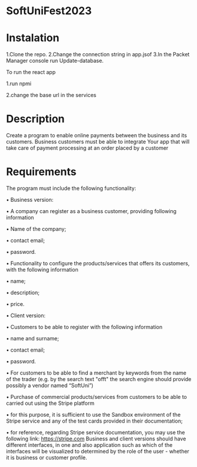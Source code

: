 # SoftUniFest2023 

# Instalation

1.Clone the repo.
2.Change the connection string in app.jsof
3.In the Packet Manager console run Update-database.

To run the react app

1.run npmi

2.change the base url in the services

# Description 

Create a program to enable online payments between
the business and its customers. Business customers must be able to integrate
Your app that will take care of payment processing at
an order placed by a customer

# Requirements

The program must include the following functionality:

• Business version:

• A company can register as a business customer, providing
following information

• Name of the company;

• contact email;

• password.

• Functionality to configure the products/services that
offers its customers, with the following information

• name;

• description;

• price.

• Client version:

• Customers to be able to register with the following information

• name and surname;

• contact email;

• password.

• For customers to be able to find a merchant by keywords from
the name of the trader (e.g. by the search text "offt" the search engine should provide
possibly a vendor named “SoftUni”)

• Purchase of commercial products/services from customers to be able to
carried out using the Stripe platform

• for this purpose, it is sufficient to use the Sandbox environment of the Stripe service and
any of the test cards provided in their documentation;

• for reference, regarding Stripe service documentation, you may
use the following link: https://stripe.com
Business and client versions should have different interfaces, in one and
also application such as which of the interfaces will be visualized to
determined by the role of the user - whether it is business or customer
profile.

 
 

